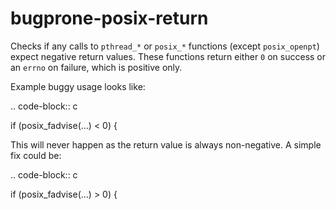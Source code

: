 bugprone-posix-return
=====================

Checks if any calls to `pthread_*` or `posix_*` functions (except
`posix_openpt`) expect negative return values. These functions return
either `0` on success or an `errno` on failure, which is positive only.

Example buggy usage looks like:

.. code-block:: c

if (posix\_fadvise(…) &lt; 0) {

This will never happen as the return value is always non-negative. A
simple fix could be:

.. code-block:: c

if (posix\_fadvise(…) &gt; 0) {
